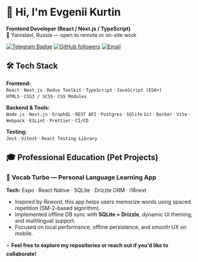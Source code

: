 # 👋 Hi, I'm Evgenii Kurtin  

**Frontend Developer (React / Next.js / TypeScript)**  
📍 Yaroslavl, Russia — open to remote or on-site work  

[![Telegram Badge](https://img.shields.io/badge/Telegram-@tutel__fellow-blue?logo=telegram&logoColor=white)](https://t.me/tutel_fellow)
[![GitHub followers](https://img.shields.io/github/followers/siloksan?label=Follow&style=social)](https://github.com/siloksan)
[![Email](https://img.shields.io/badge/Email-tutel07%40gmail.com-red?logo=gmail&logoColor=white)](mailto:tutel07@gmail.com)

## 🛠️ Tech Stack

**Frontend:**  
`React` · `Next.js` · `Redux Toolkit` · `TypeScript` · `JavaScript (ES6+)`  
`HTML5` · `CSS3 / SCSS` · `CSS Modules`

**Backend & Tools:**  
`Node.js` · `Nest.js` · `GraphQL` · `REST API` · `Postgres` · `SQlite`
`Git` · `Docker` · `Vite` · `Webpack` · `ESLint` · `Prettier` · `CI/CD`

**Testing:**  
`Jest` · `Vitest` · `React Testing Library`

## 🎓 Professional Education (Pet Projects)

### 🧠 **Vocab Turbo** — Personal Language Learning App  
**Tech:** Expo · React Native · SQLite · Drizzle ORM · i18next  
- Inspired by *Reword*, this app helps users memorize words using spaced repetition (SM-2-based algorithm).  
- Implemented offline DB sync with **SQLite + Drizzle**, dynamic UI theming, and multilingual support.  
- Focused on local performance, offline persistence, and smooth UX on mobile.

⭐️ **Feel free to explore my repositories or reach out if you’d like to collaborate!**
